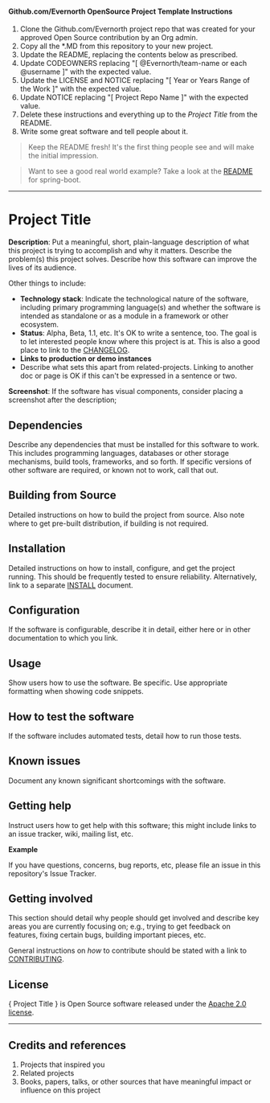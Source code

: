 #### Github.com/Evernorth OpenSource Project Template Instructions

1. Clone the Github.com/Evernorth project repo that was created for your approved Open Source contribution by an Org admin.
2. Copy all the *.MD from this repository to your new project. 
3. Update the README, replacing the contents below as prescribed.
4. Update CODEOWNERS replacing "\[ @Evernorth/team-name or each @username \]" with the expected value.
5. Update the LICENSE and NOTICE replacing "\[ Year or Years Range of the Work \]" with the expected value.
6. Update NOTICE replacing "\[ Project Repo Name \]" with the expected value.
7. Delete these instructions and everything up to the _Project Title_ from the README.
8. Write some great software and tell people about it.

> Keep the README fresh! It's the first thing people see and will make the initial impression.

> Want to see a good real world example? Take a look at the [README](https://github.com/spring-projects/spring-boot/blob/main/README.adoc) for spring-boot.

----

# Project Title

**Description**:  Put a meaningful, short, plain-language description of what
this project is trying to accomplish and why it matters.
Describe the problem(s) this project solves.
Describe how this software can improve the lives of its audience.

Other things to include:

  - **Technology stack**: Indicate the technological nature of the software, including primary programming language(s) and whether the software is intended as standalone or as a module in a framework or other ecosystem.
  - **Status**:  Alpha, Beta, 1.1, etc. It's OK to write a sentence, too. The goal is to let interested people know where this project is at. This is also a good place to link to the [CHANGELOG](CHANGELOG.md).
  - **Links to production or demo instances**
  - Describe what sets this apart from related-projects. Linking to another doc or page is OK if this can't be expressed in a sentence or two.


**Screenshot**: If the software has visual components, consider placing a screenshot after the description;


## Dependencies

Describe any dependencies that must be installed for this software to work.
This includes programming languages, databases or other storage mechanisms, build tools, frameworks, and so forth.
If specific versions of other software are required, or known not to work, call that out.

## Building from Source

Detailed instructions on how to build the project from source. Also note where to get pre-built distribution, if building is not required.

## Installation

Detailed instructions on how to install, configure, and get the project running.
This should be frequently tested to ensure reliability. Alternatively, link to
a separate [INSTALL](INSTALL.md) document.

## Configuration

If the software is configurable, describe it in detail, either here or in other documentation to which you link.

## Usage

Show users how to use the software.
Be specific.
Use appropriate formatting when showing code snippets.

## How to test the software

If the software includes automated tests, detail how to run those tests.

## Known issues

Document any known significant shortcomings with the software.

## Getting help

Instruct users how to get help with this software; this might include links to an issue tracker, wiki, mailing list, etc.

**Example**

If you have questions, concerns, bug reports, etc, please file an issue in this repository's Issue Tracker.

## Getting involved

This section should detail why people should get involved and describe key areas you are
currently focusing on; e.g., trying to get feedback on features, fixing certain bugs, building
important pieces, etc.

General instructions on _how_ to contribute should be stated with a link to [CONTRIBUTING](CONTRIBUTING.md).

## License
{ Project Title } is Open Source software released under the [Apache 2.0 license](https://www.apache.org/licenses/LICENSE-2.0.html).

----

## Credits and references

1. Projects that inspired you
2. Related projects
3. Books, papers, talks, or other sources that have meaningful impact or influence on this project


